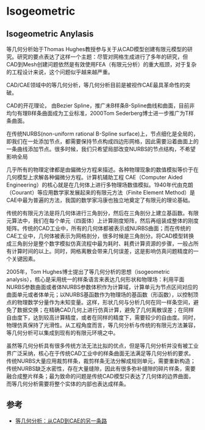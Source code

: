 # Isogeometric

## Isogeometric Anylasis

等几何分析始于Thomas Hughes教授参与关于从CAD模型创建有限元模型的研究。研究的要点表达了这样一个主题：尽管对网格生成进行了多年的研究，但CAD到Mesh创建问题依然是有效使用FEA（有限元分析）的重大瓶颈，对于复杂的工程设计来说，这个问题似乎越来越严重。

CAD/CAE领域中的等几何分析，等几何分析目前是被视作CAE最具革命性的突破。

CAD的开花理论，
由Bezier Spline，推广未B样条B-Spline曲线和曲面，目前非均匀有理B样条曲面成为工业标准，2000Tom Sederberg博士进一步推广为T样条曲面。

在传统NURBS(non-uniform rational B-Spline surface)上，节点细化是全局的，即我们在一处添加节点，都需要保持节点构成四边形网格，因此需要沿着曲面上的一条曲线添加节点。很多时候，我们只希望局部改变NURBS的节点结构，不希望影响全局

几乎所有的物理定律都是由偏微分方程来描述。各种物理现象的数值模拟等价于在几何模型上求解各种偏微分方程。计算机辅助工程 CAE（Computer Aided Engineering）的核心就是在几何体上进行多物理场数值模拟。1940年代由克朗（Courant）等应用数学家发展起来的有限元方法（Finite Element Method）是CAE中最为普遍的方法，我国的数学家冯康也独立地奠定了有限元的理论基础。

传统的有限元方法是将几何体进行三角剖分，然后在三角剖分上建立基函数。有限元算法中，我们在每个单元（四面体）上计算刚度矩阵，然后再组装成整体的刚度矩阵。传统的CAD工业中，所有的几何体都被表示成NURBS曲面；而在传统的CAE工业中，几何体被表示为网格剖分，很多时候是三角剖分。将CAD模型转换成三角剖分是整个数字模拟仿真流程中最为耗时、耗费计算资源的步骤，一般占所有计算时间的以上。同时，网格离散会带来几何误差，这是影响仿真问题精度的一个关键因素。

2005年，Tom Hughes博士提出了等几何分析的思想（isogeometric analysis），核心是采用统一的样条语言来表达几何形状和物理场：利用平面NURBS参数曲面或者体NURBS参数体积作为计算域，计算单元为节点区间对应的曲面单元或者体单元；以NURBS基函数作为物理场的基函数（形函数），以控制顶点的物理数学分量作为未知变量。这样，形状几何与分析几何在同一样条空间，避免了数据交换；在精确CAD几何上进行仿真计算，避免了几何离散误差；在同样自由度下，达到较高计算精度，或者在同样的精度下，需要较少的自由度。同时，物理仿真保持了光滑性。从工程角度而言，等几何分析与传统的有限元方法兼容，等几何分析可以集成到现有的有限元环境之中。

虽然等几何分析具有很多传统方法无法比拟的优点，但是等几何分析并没有被工业界广泛采纳，核心在于传统CAD工业中的样条曲面无法满足等几何分析的要求。传统NURBS大量应用裁剪样条，裁剪样条无法分解成规则单元，需要重新构造；传统NURBS缺乏水密性，存在大量缝隙，因此有很多弥补缝隙的碎片样条，需要融合成整片样条；最为致命的问题是传统CAD模型只表达了几何体的边界曲面，而等几何分析需要将整个实体的内部也表达成样条。

## 参考

- [等几何分析：从CAD到CAE的另一条路](https://mp.weixin.qq.com/s/ELmpeERmjF8Tou7OaS3P0A)